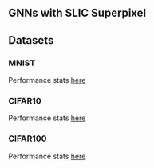 ## GNNs with SLIC Superpixel

## Datasets

### MNIST
Performance stats [here](https://docs.google.com/spreadsheets/d/1kSUZvOLq8QyniwMOj9HKeVuTXG9VD3Zsca1TydInLIQ/edit?usp=sharing)

### CIFAR10
Performance stats [here](https://docs.google.com/spreadsheets/d/1xTd3UqqrIilJ2Qq268gOugvfmFQOBZ1I-g5w1-iuzAs/edit?usp=sharing)

### CIFAR100
Performance stats [here](https://docs.google.com/spreadsheets/d/1GIzFui3g4egHVmdRHHYPQD3qTCznBSyJSTs944rbrec/edit?usp=sharing)
